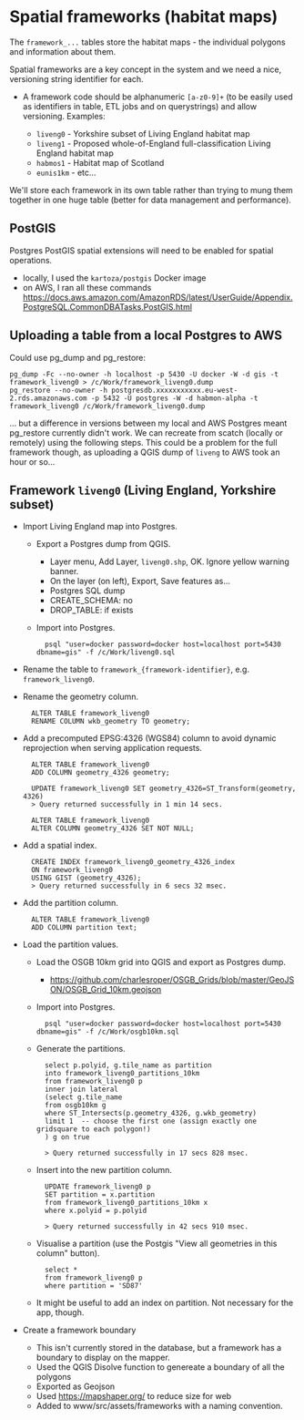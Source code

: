
Spatial frameworks (habitat maps)
=================================

The `framework_...` tables store the habitat maps - the individual polygons and information about them.

Spatial frameworks are a key concept in the system and we need a nice, versioning string identifier for each.

- A framework code should be alphanumeric `[a-z0-9]+` (to be easily used as identifiers in table, ETL jobs and on querystrings) and allow versioning. Examples:

    - `liveng0` - Yorkshire subset of Living England habitat map
    - `liveng1` - Proposed whole-of-England full-classification Living England habitat map
    - `habmos1` - Habitat map of Scotland
    - `eunis1km` - etc...

We'll store each framework in its own table rather than trying to mung them together in one huge table (better for data management and performance).


PostGIS
-------

Postgres PostGIS spatial extensions will need to be enabled for spatial operations.

- locally, I used the `kartoza/postgis` Docker image
- on AWS, I ran all these commands https://docs.aws.amazon.com/AmazonRDS/latest/UserGuide/Appendix.PostgreSQL.CommonDBATasks.PostGIS.html

Uploading a table from a local Postgres to AWS
----------------------------------------------

Could use pg_dump and pg_restore:

    pg_dump -Fc --no-owner -h localhost -p 5430 -U docker -W -d gis -t framework_liveng0 > /c/Work/framework_liveng0.dump
    pg_restore --no-owner -h postgresdb.xxxxxxxxxxx.eu-west-2.rds.amazonaws.com -p 5432 -U postgres -W -d habmon-alpha -t framework_liveng0 /c/Work/framework_liveng0.dump

... but a difference in versions between my local and AWS Postgres meant pg_restore currently didn't work. We can recreate from scatch (locally or remotely) using the following steps. This could be a problem for the full framework though, as uploading a QGIS dump of `liveng` to AWS took an hour or so...

Framework `liveng0` (Living England, Yorkshire subset)
--------------------------------------------

- Import Living England map into Postgres.

    - Export a Postgres dump from QGIS.

        - Layer menu, Add Layer, `liveng0.shp`, OK. Ignore yellow warning banner.
        - On the layer (on left), Export, Save features as...
        - Postgres SQL dump
        - CREATE_SCHEMA: no
        - DROP_TABLE: if exists

    - Import into Postgres.

            psql "user=docker password=docker host=localhost port=5430 dbname=gis" -f /c/Work/liveng0.sql

- Rename the table to `framework_{framework-identifier}`, e.g. `framework_liveng0`.

- Rename the geometry column.

        ALTER TABLE framework_liveng0
        RENAME COLUMN wkb_geometry TO geometry;

- Add a precomputed EPSG:4326 (WGS84) column to avoid dynamic reprojection when serving application requests.

        ALTER TABLE framework_liveng0
        ADD COLUMN geometry_4326 geometry;

        UPDATE framework_liveng0 SET geometry_4326=ST_Transform(geometry, 4326)
        > Query returned successfully in 1 min 14 secs.

        ALTER TABLE framework_liveng0
        ALTER COLUMN geometry_4326 SET NOT NULL;

- Add a spatial index.

        CREATE INDEX framework_liveng0_geometry_4326_index
        ON framework_liveng0
        USING GIST (geometry_4326);
        > Query returned successfully in 6 secs 32 msec.

- Add the partition column.

        ALTER TABLE framework_liveng0
        ADD COLUMN partition text;

- Load the partition values.

    - Load the OSGB 10km grid into QGIS and export as Postgres dump.

        - https://github.com/charlesroper/OSGB_Grids/blob/master/GeoJSON/OSGB_Grid_10km.geojson

    - Import into Postgres.

            psql "user=docker password=docker host=localhost port=5430 dbname=gis" -f /c/Work/osgb10km.sql

    - Generate the partitions.

            select p.polyid, g.tile_name as partition
            into framework_liveng0_partitions_10km
            from framework_liveng0 p
            inner join lateral
            (select g.tile_name
            from osgb10km g
            where ST_Intersects(p.geometry_4326, g.wkb_geometry)
            limit 1  -- choose the first one (assign exactly one gridsquare to each polygon!)
            ) g on true
            
            > Query returned successfully in 17 secs 828 msec.

    - Insert into the new partition column.

            UPDATE framework_liveng0 p
            SET partition = x.partition
            from framework_liveng0_partitions_10km x
            where x.polyid = p.polyid

            > Query returned successfully in 42 secs 910 msec.

    - Visualise a partition (use the Postgis "View all geometries in this column" button).

            select *
            from framework_liveng0 p
            where partition = 'SD87'

    - It might be useful to add an index on partition. Not necessary for the app, though.
    
- Create a framework boundary

    - This isn't currently stored in the database, but a framework has a boundary to display on the mapper.
    - Used the QGIS Disolve function to genereate a boundary of all the polygons
    - Exported as Geojson
    - Used https://mapshaper.org/ to reduce size for web
    - Added to www/src/assets/frameworks with a naming convention.
